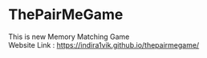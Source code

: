 # ThePairMeGame
This is new Memory Matching Game</br>
Website Link : https://indira1vik.github.io/thepairmegame/</br>
